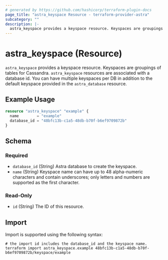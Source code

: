 ```yaml
---
# generated by https://github.com/hashicorp/terraform-plugin-docs
page_title: "astra_keyspace Resource - terraform-provider-astra"
subcategory: ""
description: |-
  astra_keyspace provides a keyspace resource. Keyspaces are groupings of tables for Cassandra. astra_keyspace resources are associated with a database id. You can have multiple keyspaces per DB in addition to the default keyspace provided in the astra_database resource.
---
```


# astra_keyspace (Resource)

`astra_keyspace` provides a keyspace resource. Keyspaces are groupings of tables for Cassandra. `astra_keyspace` resources are associated with a database id. You can have multiple keyspaces per DB in addition to the default keyspace provided in the `astra_database` resource.

## Example Usage

```terraform
resource "astra_keyspace" "example" {
  name        = "example"
  database_id = "48bfc13b-c1a5-48db-b70f-b6ef9709872b"
}
```

<!-- schema generated by tfplugindocs -->
## Schema

### Required

- `database_id` (String) Astra database to create the keyspace.
- `name` (String) Keyspace name can have up to 48 alpha-numeric characters and contain underscores; only letters and numbers are supported as the first character.

### Read-Only

- `id` (String) The ID of this resource.

## Import

Import is supported using the following syntax:

```shell
# the import id includes the database_id and the keyspace name.
terraform import astra_keyspace.example 48bfc13b-c1a5-48db-b70f-b6ef9709872b/keyspace/example
```
